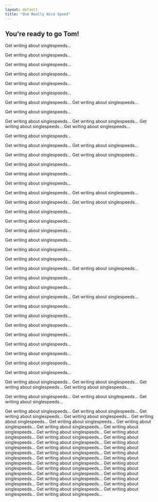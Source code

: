 ```yaml
---
layout: default
title: "One Really Nice Speed"
---
```


## You're ready to go Tom!

Get writing about singlespeeds...


Get writing about singlespeeds...

Get writing about singlespeeds...

Get writing about singlespeeds...


Get writing about singlespeeds...


Get writing about singlespeeds...

Get writing about singlespeeds...
Get writing about singlespeeds...


Get writing about singlespeeds...


Get writing about singlespeeds...
Get writing about singlespeeds...
Get writing about singlespeeds...
Get writing about singlespeeds...

Get writing about singlespeeds...


Get writing about singlespeeds...
Get writing about singlespeeds...

Get writing about singlespeeds...
Get writing about singlespeeds...

Get writing about singlespeeds...

Get writing about singlespeeds...

Get writing about singlespeeds...

Get writing about singlespeeds...
Get writing about singlespeeds...

Get writing about singlespeeds...
Get writing about singlespeeds...

Get writing about singlespeeds...

Get writing about singlespeeds...

Get writing about singlespeeds...

Get writing about singlespeeds...

Get writing about singlespeeds...

Get writing about singlespeeds...

Get writing about singlespeeds...
Get writing about singlespeeds...

Get writing about singlespeeds...

Get writing about singlespeeds...

Get writing about singlespeeds...
Get writing about singlespeeds...

Get writing about singlespeeds...

Get writing about singlespeeds...

Get writing about singlespeeds...

Get writing about singlespeeds...

Get writing about singlespeeds...

Get writing about singlespeeds...


Get writing about singlespeeds...

Get writing about singlespeeds...

Get writing about singlespeeds...
Get writing about singlespeeds...
Get writing about singlespeeds...
Get writing about singlespeeds...


Get writing about singlespeeds...
Get writing about singlespeeds...
Get writing about singlespeeds...

Get writing about singlespeeds...
Get writing about singlespeeds...
Get writing about singlespeeds...
Get writing about singlespeeds...
Get writing about singlespeeds...
Get writing about singlespeeds...
Get writing about singlespeeds...
Get writing about singlespeeds...
Get writing about singlespeeds...
Get writing about singlespeeds...
Get writing about singlespeeds...
Get writing about singlespeeds...
Get writing about singlespeeds...
Get writing about singlespeeds...
Get writing about singlespeeds...
Get writing about singlespeeds...
Get writing about singlespeeds...
Get writing about singlespeeds...
Get writing about singlespeeds...
Get writing about singlespeeds...
Get writing about singlespeeds...
Get writing about singlespeeds...
Get writing about singlespeeds...
Get writing about singlespeeds...
Get writing about singlespeeds...
Get writing about singlespeeds...
Get writing about singlespeeds...
Get writing about singlespeeds...
Get writing about singlespeeds...
Get writing about singlespeeds...
Get writing about singlespeeds...
Get writing about singlespeeds...
Get writing about singlespeeds...
Get writing about singlespeeds...

